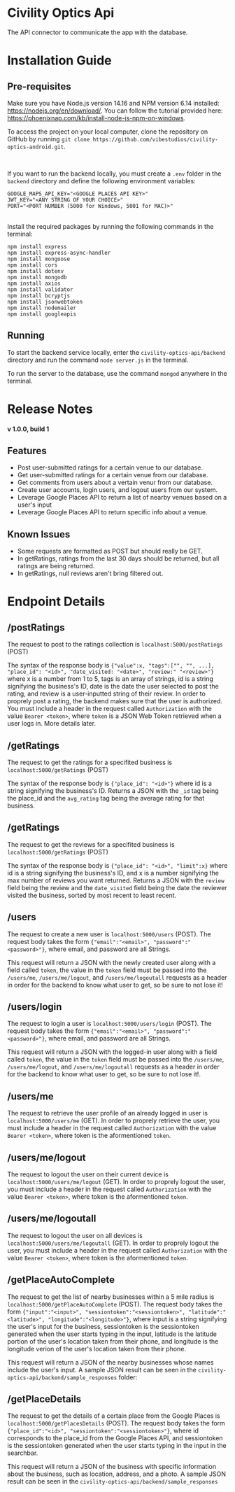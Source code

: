 # Civility Optics Api
The API connector to communicate the app with the database.

# Installation Guide

## Pre-requisites
Make sure you have Node.js version 14.16 and NPM version 6.14 installed: https://nodejs.org/en/download/. You can follow the tutorial provided here: https://phoenixnap.com/kb/install-node-js-npm-on-windows.

To access the project on your local computer, clone the repository on GitHub by running `git clone https://github.com/vibestudios/civility-optics-android.git`.

<br>

If you want to run the backend locally, you must create a `.env` folder in the `backend` directory and define the following environment variables:
```
GOOGLE_MAPS_API_KEY="<GOOGLE PLACES API KEY>"
JWT_KEY="<ANY STRING OF YOUR CHOICE>"
PORT="<PORT NUMBER (5000 for Windows, 5001 for MAC)>"
```
<br>
Install the required packages by running the following commands in the terminal:

```
npm install express
npm install express-async-handler
npm install mongoose
npm install cors
npm install dotenv
npm install mongodb
npm install axios
npm install validator
npm install bcryptjs
npm install jsonwebtoken
npm install nodemailer
npm install googleapis
```

## Running

To start the backend service locally, enter the `civility-optics-api/backend` directory and run the command `node server.js` in the terminal.

To run the server to the database, use the command `mongod` anywhere in the terminal.

# Release Notes

#### v 1.0.0, build 1

## Features
- Post user-submitted ratings for a certain venue to our database.
- Get user-submitted ratings for a certain venue from our database.
- Get comments from users about a vertain venur from our database.
- Create user accounts, login users, and logout users from our system.
- Leverage Google Places API to return a list of nearby venues based on a user's input
- Leverage Google Places API to return specific info about a venue.

## Known Issues
- Some requests are formatted as POST but should really be GET.
- In getRatings, ratings from the last 30 days should be returned, but all ratings are being returned.
- In getRatings, null reviews aren't bring filtered out.

# Endpoint Details

## /postRatings

The request to post to the ratings collection is `localhost:5000/postRatings` (POST)

The syntax of the response body is `{"value":x, "tags":["", "", ...], "place_id": "<id>", "date_visited: "<date>", "review:" "<review>"}` where x is a number from 1 to 5, tags is an array of strings, id is a string signifying the business's ID, date is the date the user selected to post the rating, and review is a user-inputted string of their review.
In order to proprely post a rating, the backend makes sure that the user is authorized. You must include a header in the request called `Authorization` with the value `Bearer <token>`, where `token` is a JSON Web Token retrieved when a user logs in. More details later.

## /getRatings

The request to get the ratings for a specifited business is `localhost:5000/getRatings` (POST)

The syntax of the response body is `{"place_id": "<id>"}` where id is a string signifying the business's ID. Returns a JSON with the `_id` tag being the place_id and the `avg_rating` tag being the average rating for that business.

## /getRatings

The request to get the reviews for a specifited business is `localhost:5000/getRatings` (POST)

The syntax of the response body is `{"place_id": "<id>", "limit":x}` where id is a string signifying the business's ID, and x is a number signifying the max number of reviews you want returned. Returns a JSON with the `review` field being the review and the `date_visited` field being the date the reviewer visited the business, sorted by most recent to least recent.

## /users

The request to create a new user is `localhost:5000/users` (POST). The request body takes the form `{"email":"<email>", "password":"<password>"}`, where email, and password are all Strings.

This request will return a JSON with the newly created user along with a field called `token`, the value in the `token` field must be passed into the `/users/me`, `/users/me/logout`, and `/users/me/logoutall` requests as a header in order for the backend to know what user to get, so be sure to not lose it!

## /users/login

The request to login a user is `localhost:5000/users/login` (POST). The request body takes the form `{"email":"<email>", "password":"<password>"}`, where email, and password are all Strings.

This request will return a JSON with the logged-in user along with a field called `token`, the value in the `token` field must be passed into the `/users/me`, `/users/me/logout`, and `/users/me/logoutall` requests as a header in order for the backend to know what user to get, so be sure to not lose it!.

## /users/me

The request to retrieve the user profile of an already logged in user is `localhost:5000/users/me` (GET).
In order to proprely retrieve the user, you must include a header in the request called `Authorization` with the value `Bearer <token>`, where token is the aformentioned `token`.

## /users/me/logout

The request to logout the user on their current device is `localhost:5000/users/me/logout` (GET).
In order to proprely logout the  user, you must include a header in the request called `Authorization` with the value `Bearer <token>`, where token is the aformentioned `token`.

## /users/me/logoutall

The request to logout the user on all devices is `localhost:5000/users/me/logoutall` (GET).
In order to proprely logout the user, you must include a header in the request called `Authorization` with the value `Bearer <token>`, where token is the aformentioned `token`.

## /getPlaceAutoComplete

The request to get the list of nearby businesses within a 5 mile radius is `localhost:5000/getPlaceAutoComplete` (POST). The request body takes the form `{"input":"<input>", "sessiontoken":"<sessiontoken>", "latitude":"<latitude>", "longitude":"<longitude>"}`, where input is a string signifying the user's input for the business, sessiontoken is the sessiontoken generated when the user starts typing in the input, latitude is the latitude portion of the user's location taken from their phone, and longitude is the longitude verion of the user's location taken from their phone.

This request will return a JSON of the nearby businesses whose names include the user's input. A sample JSON result can be seen in the  `civility-optics-api/backend/sample_responses` folder:

## /getPlaceDetails

The request to get the details of a certain place from the Google Places is `localhost:5000/getPlacesDetails` (POST). The request body takes the form `{"place_id":"<id>", "sessiontoken":"<sessiontoken>"}`, where id corresponds to the place_id from the Google Places API, and sessiontoken is the sessiontoken generated when the user starts typing in the input in the searchbar.

This request will return a JSON of the business with specific information about the business, such as location, address, and a photo. A sample JSON result can be seen in the  `civility-optics-api/backend/sample_responses`

